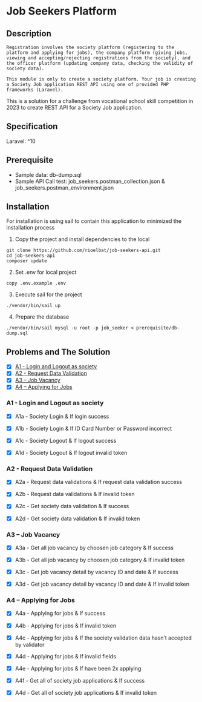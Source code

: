 # Job Seekers Platform

## Description

```
Registration involves the society platform (registering to the platform and applying for jobs), the company platform (giving jobs, viewing and accepting/rejecting registrations from the society), and the officer platform (updating company data, checking the validity of society data).

This module is only to create a society platform. Your job is creating a Society Job application REST API using one of provided PHP frameworks (Laravel).
```

This is a solution for a challenge from vocational school skill competition in 2023 to create REST API for a Society Job application.

## Specification

Laravel: ^10

## Prerequisite

-   Sample data: db-dump.sql
-   Sample API Call test: job_seekers.postman_collection.json & job_seekers.postman_environment.json

## Installation

For installation is using sail to contain this application to minimized the installation process

1. Copy the project and install dependencies to the local

```
git clone https://github.com/rioelbat/job-seekers-api.git
cd job-seekers-api
composer update
```

2. Set .env for local project

```
copy .env.example .env
```

3. Execute sail for the project

```
./vendor/bin/sail up
```

4. Prepare the database

```
./vendor/bin/sail mysql -u root -p job_seeker < prerequisite/db-dump.sql
```

## Problems and The Solution

-   [x] [A1 - Login and Logout as society](https://github.com/rioelbat/job-seekers-api#a1---login-and-logout-as-society)
-   [x] [A2 - Request Data Validation](https://github.com/rioelbat/job-seekers-api#a2---request-data-validation)
-   [x] [A3 – Job Vacancy](https://github.com/rioelbat/job-seekers-api#a3---job-vacancy)
-   [x] [A4 – Applying for Jobs](https://github.com/rioelbat/job-seekers-api#a4---applying-for-jobs)

### A1 - Login and Logout as society

-   [x] A1a - Society Login & If login success

-   [x] A1b - Society Login & If ID Card Number or Password incorrect

-   [x] A1c - Society Logout & If logout success

-   [x] A1d - Society Logout & If logout invalid token

### A2 - Request Data Validation

-   [x] A2a - Request data validations & If request data validation success

-   [x] A2b - Request data validations & If invalid token

-   [x] A2c - Get society data validation & If success

-   [x] A2d - Get society data validation & If invalid token

### A3 – Job Vacancy

-   [x] A3a - Get all job vacancy by choosen job category & If success

-   [x] A3b - Get all job vacancy by choosen job category & If invalid token

-   [x] A3c - Get job vacancy detail by vacancy ID and date & If success

-   [x] A3d - Get job vacancy detail by vacancy ID and date & If invalid token

### A4 – Applying for Jobs

-   [x] A4a - Applying for jobs & If success

-   [x] A4b - Applying for jobs & If invalid token

-   [x] A4c - Applying for jobs & If the society validation data hasn’t accepted by validator

-   [x] A4d - Applying for jobs & If invalid fields

-   [x] A4e - Applying for jobs & If have been 2x applying

-   [x] A4f - Get all of society job applications & If success

-   [x] A4d - Get all of society job applications & If invalid token
